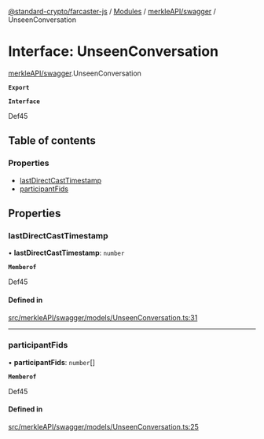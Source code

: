 [@standard-crypto/farcaster-js](../README.md) / [Modules](../modules.md) / [merkleAPI/swagger](../modules/merkleAPI_swagger.md) / UnseenConversation

# Interface: UnseenConversation

[merkleAPI/swagger](../modules/merkleAPI_swagger.md).UnseenConversation

**`Export`**

**`Interface`**

Def45

## Table of contents

### Properties

- [lastDirectCastTimestamp](merkleAPI_swagger.UnseenConversation.md#lastdirectcasttimestamp)
- [participantFids](merkleAPI_swagger.UnseenConversation.md#participantfids)

## Properties

### lastDirectCastTimestamp

• **lastDirectCastTimestamp**: `number`

**`Memberof`**

Def45

#### Defined in

[src/merkleAPI/swagger/models/UnseenConversation.ts:31](https://github.com/standard-crypto/farcaster-js/blob/main/src/merkleAPI/swagger/models/UnseenConversation.ts#L31)

___

### participantFids

• **participantFids**: `number`[]

**`Memberof`**

Def45

#### Defined in

[src/merkleAPI/swagger/models/UnseenConversation.ts:25](https://github.com/standard-crypto/farcaster-js/blob/main/src/merkleAPI/swagger/models/UnseenConversation.ts#L25)

